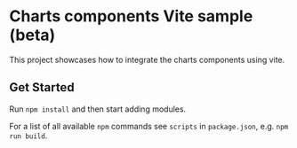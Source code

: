 # Charts components Vite sample (beta)

This project showcases how to integrate the charts components using vite.

## Get Started

Run `npm install` and then start adding modules.

For a list of all available `npm` commands see `scripts` in `package.json`, e.g. `npm run build`.
